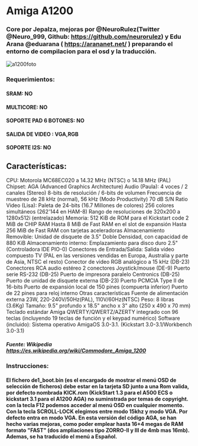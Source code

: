 # Amiga A1200
### Core por Jepalza, mejoras por @NeuroRulez(Twitter @Neuro_999, Github: https://github.com/neurorulez) y Edu Arana @eduarana ( https://arananet.net/ ) preparando el entorno de compilacion para el osd y la traducción.

![a1200foto](https://user-images.githubusercontent.com/31018768/71215821-17188b00-22b9-11ea-8033-4ef7fa745241.jpg)

### Requerimientos: 
#### SRAM: NO
#### MULTICORE: NO
#### SOPORTE PAD 6 BOTONES: NO
#### SALIDA DE VIDEO : VGA,RGB
#### SOPORTE I2S: NO

## Características:

CPU: Motorola MC68EC020 a 14.32 MHz (NTSC) o 14.18 MHz (PAL)
Chipset: AGA (Advanced Graphics Architecture)
Audio (Paula):
4 voces / 2 canales (Stereo)
8-bits de resolución / 6-bits de volumen
Frecuencia de muestreo de 28 kHz (normal), 56 kHz (Modo Productivity)
70 dB S/N Ratio
Video (Lisa):
Paleta de 24-bits (16.7 Millones de colores)
256 colores simultáneos (262'144 en HAM-8)
Rango de resoluciones de 320x200 a 1280x512i (entrelazado)
Memoria:
512 KiB de ROM para el Kickstart code
2 MiB de CHIP RAM
Hasta 8 MiB de Fast RAM en el slot de expansión
Hasta 256 MiB de Fast RAM con tarjetas aceleradoras
Almacenamiento Removible:
Unidad de disquete de 3.5" Doble Densidad, con capacidad de 880 KiB
Almacenamiento interno:
Emplazamiento para disco duro 2.5" (Controladora IDE PIO-0)
Conectores de Entrada/Salida:
Salida vídeo compuesto TV (PAL en las versiones vendidas en Europa, Australia y parte de Asia, NTSC el resto)
Conector de video RGB analógico a 15 kHz (DB-23)
Conectores RCA audio estéreo
2 conectores Joystick/mouse (DE-9)
Puerto serie RS-232 (DB-25)
Puerto de impresora paralelo Centronics (DB-25)
Puerto de unidad de disquete externa (DB-23)
Puerto PCMCIA Type II de 16-bits
Puerto de expansión local de 150 pines (compuerta inferior)
Puerto de 22 pines para reloj interno
Otras características
Fuente de alimentación externa 23W, 220-240V/50Hz(PAL), 110V/60Hz(NTSC)
Peso: 8 libras (3.6Kg)
Tamaño: 9.5" profundo x 18.5" ancho x 3" alto (250 x 490 x 70 mm)
Teclado estándar Amiga QWERTY/QWERTZ/AZERTY integrado con 96 teclas (incluyendo 19 teclas de función y el keypad numérico)
Software (incluido):
Sistema operativo AmigaOS 3.0-3.1. (Kickstart 3.0-3.1/Workbench 3.0-3.1)

##### Fuente: Wikipedia https://es.wikipedia.org/wiki/Commodore_Amiga_1200


### Instrucciones:

#### El fichero de1_boot.bin (es el encargado de mostrar el menú OSD de selección de ficheros) debe estar en la tarjeta SD junto a una Rom valida, por defecto nombrada KICK.rom (KickStart 1.3 para el A500 ECS o kickstart 3.1 para el A1200 AGA) no suminstrada por temas de copyright. con la tecla F12 podemos acceder al menú OSD en cualquier momento. Con la tecla SCROLL-LOCK elegimos entre modo 15khz y modo VGA. Por defecto entra en modo VGA. En esta versión del código AGA, se han hecho varias mejoras, como poder emplear hasta 16+4 megas de RAM formato "FAST" (dos ampliaciones tipo ZORRO-II y III de 4mb mas 16mb). Ademas, se ha traducido el menú a Español.


